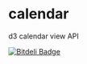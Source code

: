 calendar
========

d3 calendar view API

[![Bitdeli Badge](https://d2weczhvl823v0.cloudfront.net/zanni/calendar/trend.png)](https://bitdeli.com/free "Bitdeli Badge")


